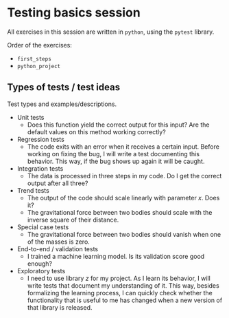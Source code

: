# Testing basics session

All exercises in this session are written in `python`,
using the `pytest` library.

Order of the exercises:

- `first_steps`
- `python_project`

## Types of tests / test ideas

Test types and examples/descriptions.

- Unit tests
    - Does this function yield the correct output for this input?
        Are the default values on this method working correctly?
- Regression tests
    - The code exits with an error when it receives a certain input.
        Before working on fixing the bug, I will write a test documenting 
        this behavior. This way, if the bug shows up again it will be caught.
- Integration tests
    - The data is processed in three steps in my code. Do I get the 
        correct output after all three?
- Trend tests
    - The output of the code should scale linearly with parameter $x$. Does it?
    - The gravitational force between two bodies should scale with the inverse
        square of their distance. 
- Special case tests
    - The gravitational force between two bodies should vanish when one of the masses
        is zero.
- End-to-end / validation tests
    - I trained a machine learning model. Is its validation score good enough?
- Exploratory tests
    - I need to use library $z$ for my project. As I learn its behavior,
        I will write tests that document my understanding of it.
        This way, besides formalizing the learning process, 
        I can quickly check whether the functionality that is useful to me
        has changed when a new version of that library is released.